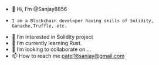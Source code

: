 - 👋 Hi, I’m @Sanjay8856
-     I am a Blockchain developer having skills of Solidity, Ganache,Truffle, etc.
- 👀 I’m interested in Solidity project
- 🌱 I’m currently learning Rust.
- 💞️ I’m looking to collaborate on ...
- 📫 How to reach me patel16sanjay@gmail.com


<!---
Sanjay8856/Sanjay8856 is a ✨ special ✨ repository because its `README.md` (this file) appears on your GitHub profile.
You can click the Preview link to take a look at your changes.
--->
